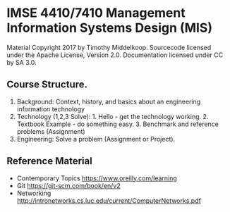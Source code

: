 # IMSE 4410/7410 Management Information Systems Design (MIS)

Material Copyright 2017 by Timothy Middelkoop.
Sourcecode licensed under the Apache License, Version 2.0. 
Documentation licensed under CC by SA 3.0.

## Course Structure.

1. Background: Context, history, and basics about an engineering information technology
2. Technology (1,2,3 Solve): 1. Hello - get the technology working. 2. Textbook Example - do something easy. 3. Benchmark and reference problems (Assignment)
3. Engineering: Solve a problem (Assignment or Project).

## Reference Material
 * Contemporary Topics https://www.oreilly.com/learning
 * Git https://git-scm.com/book/en/v2
 * Networking http://intronetworks.cs.luc.edu/current/ComputerNetworks.pdf
 
